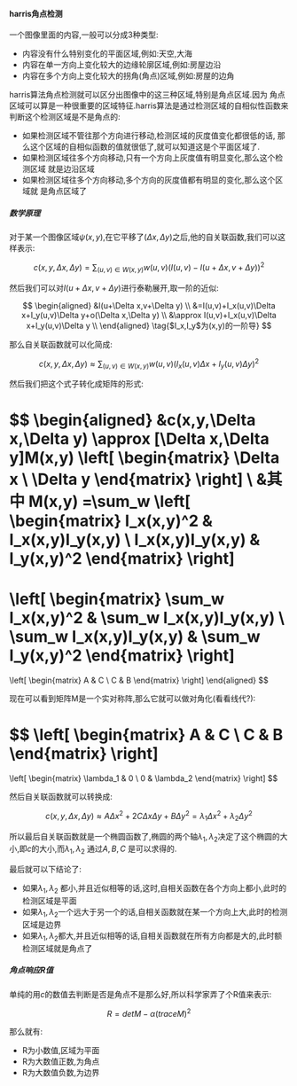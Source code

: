 #### harris角点检测

一个图像里面的内容,一般可以分成3种类型:

* 内容没有什么特别变化的平面区域,例如:天空,大海
* 内容在单一方向上变化较大的边缘轮廓区域,例如:房屋边沿
* 内容在多个方向上变化较大的拐角(角点)区域,例如:房屋的边角

harris算法角点检测就可以区分出图像中的这三种区域,特别是角点区域.因为
角点区域可以算是一种很重要的区域特征.harris算法是通过检测区域的自相似性函数来判断这个检测区域是不是角点的:

* 如果检测区域不管往那个方向进行移动,检测区域的灰度值变化都很低的话,
  那么这个区域的自相似函数的值就很低了,就可以知道这是个平面区域了.
* 如果检测区域往多个方向移动,只有一个方向上灰度值有明显变化,那么这个检测区域
  就是边沿区域
* 如果检测区域往多个方向移动,多个方向的灰度值都有明显的变化,那么这个区域就
  是角点区域了

##### 数学原理

对于某一个图像区域$\psi(x,y)$,在它平移了$(\Delta x,\Delta y)$之后,他的自关联函数,我们可以这样表示:

$$
c(x,y,\Delta x,\Delta y) = \sum_{(u,v)\in W(x,y)}w(u,v)(I(u,v)-I(u+\Delta x,v+\Delta y))^2 \tag{$I(u,v)$表示这里的灰度值}
$$

然后我们可以对$I(u+\Delta x,v+\Delta y)$进行泰勒展开,取一阶的近似:

$$
\begin{aligned}
&I(u+\Delta x,v+\Delta y) \\
&=I(u,v)+I_x(u,v)\Delta x+I_y(u,v)\Delta y+o(\Delta x,\Delta y) \\
&\approx I(u,v)+I_x(u,v)\Delta x+I_y(u,v)\Delta y \\
\end{aligned}
\tag{$I_x,I_y$为(x,y)的一阶导}
$$

那么自关联函数就可以化简成:

$$
c(x,y,\Delta x,\Delta y) \approx \sum_{(u,v)\in W(x,y)}w(u,v)(I_x(u,v)\Delta x+I_y(u,v)\Delta y)^2
$$

然后我们把这个式子转化成矩阵的形式:

$$
\begin{aligned}
&c(x,y,\Delta x,\Delta y) \approx [\Delta x,\Delta y]M(x,y)
\left[
\begin{matrix}
\Delta x \\
\Delta y
\end{matrix}
\right] \\
&其中 M(x,y)
=\sum_w
\left[
\begin{matrix}
I_x(x,y)^2 & I_x(x,y)I_y(x,y) \\
I_x(x,y)I_y(x,y) & I_y(x,y)^2
\end{matrix}
\right]
=
\left[
\begin{matrix}
\sum_w I_x(x,y)^2 & \sum_w I_x(x,y)I_y(x,y) \\
\sum_w I_x(x,y)I_y(x,y) & \sum_w I_y(x,y)^2
\end{matrix}
\right]
=
\left[
\begin{matrix}
A & C \\
C & B
\end{matrix}
\right]
\end{aligned}
$$

现在可以看到矩阵M是一个实对称阵,那么它就可以做对角化(看看线代?):

$$
\left[
\begin{matrix}
A & C \\
C & B
\end{matrix}
\right]
=
\left[
\begin{matrix}
\lambda_1 & 0 \\
0 & \lambda_2
\end{matrix}
\right]
$$

然后自关联函数就可以转换成:

$$
c(x,y,\Delta x,\Delta y) \approx A\Delta x^2+2C\Delta x \Delta y+B\Delta y^2 = \lambda_1\Delta x^2+\lambda_2\Delta y^2
$$

所以最后自关联函数就是一个椭圆函数了,椭圆的两个轴$\lambda_1,\lambda_2$决定了这个椭圆的大小,即$c$的大小,而$\lambda_1,\lambda_2$ 通过$A,B,C$ 是可以求得的.

最后就可以下结论了:

* 如果$\lambda_1,\lambda_2$ 都小,并且近似相等的话,这时,自相关函数在各个方向上都小,此时的检测区域是平面
* 如果$\lambda_1,\lambda_2$一个远大于另一个的话,自相关函数就在某一个方向上大,此时的检测区域是边界
* 如果$\lambda_1,\lambda_2$都大,并且近似相等的话,自相关函数就在所有方向都是大的,此时额检测区域就是角点了

##### 角点响应R值

单纯的用$c$的数值去判断是否是角点不是那么好,所以科学家弄了个R值来表示:

$$
R = detM-\alpha(traceM)^2 \tag{其中,$detM$为$\lambda_1\lambda_2$,$traceM$为$\lambda_1+\lambda_2$}
$$

那么就有:

* R为小数值,区域为平面
* R为大数值正数,为角点
* R为大数值负数,为边界
